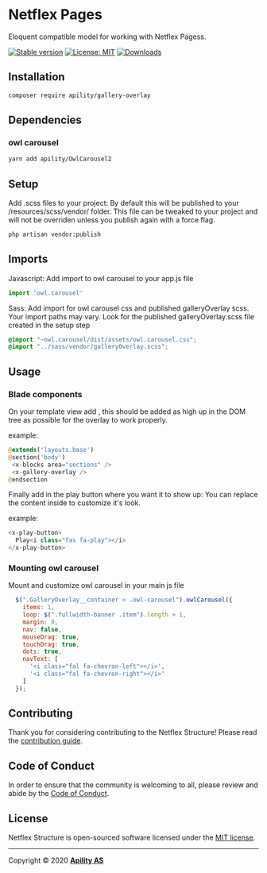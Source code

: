 # Netflex Pages

Eloquent compatible model for working with Netflex Pagess.

<a href="https://packagist.org/packages/apility/gallery-overlay"><img src="https://img.shields.io/packagist/v/apility/gallery-overlay?label=stable" alt="Stable version"></a>
<a href="https://opensource.org/licenses/MIT"><img src="https://img.shields.io/github/license/netflex-sdk/pages.svg" alt="License: MIT"></a>
<a href="https://packagist.org/packages/apility/gallery-overlay/stats"><img src="https://img.shields.io/packagist/dm/apility/gallery-overlay" alt="Downloads"></a>

## Installation

```bash
composer require apility/gallery-overlay
```

## Dependencies

### owl carousel

```bash
yarn add apility/OwlCarousel2
```

## Setup

Add .scss files to your project:
By default this will be published to your /resources/scss/vendor/ folder.
This file can be tweaked to your project and will not be overriden unless you publish again with a force flag.

```bash
php artisan vendor:publish
```

## Imports

Javascript:
Add import to owl carousel to your app.js file

```javascript
import 'owl.carousel'
```

Sass:
Add import for owl carousel css and published galleryOverlay scss.
Your import paths may vary. Look for the published galleryOverlay.scss file created in the setup step
```scss
@import "~owl.carousel/dist/assets/owl.carousel.css";
@import "../sass/vendor/galleryOverlay.scss";
```

## Usage

### Blade components

On your template view add <x-gallery-overlay />, this should be added as high up in the DOM tree as possible for the overlay to work properly.

example:
```php
@extends('layouts.base')
@section('body')
 <x-blocks area="sections" />
 <x-gallery-overlay />
@endsection
```

Finally add in the play button where you want it to show up:
You can replace the content inside to customize it's look.

example:
```php
<x-play-button>
  Play<i class="fas fa-play"></i>
</x-play-button>
```

### Mounting owl carousel

Mount and customize owl carousel in your main js file

```javascript
  $(".GalleryOverlay__container > .owl-carousel").owlCarousel({
    items: 1,
    loop: $(".fullwidth-banner .item").length > 1,
    margin: 0,
    nav: false,
    mouseDrag: true,
    touchDrag: true,
    dots: true,
    navText: [
      '<i class="fal fa-chevron-left"></i>',
      '<i class="fal fa-chevron-right"></i>'
    ]
  });
```

## Contributing

Thank you for considering contributing to the Netflex Structure! Please read the [contribution guide](CONTRIBUTING.md).

## Code of Conduct

In order to ensure that the community is welcoming to all, please review and abide by the [Code of Conduct](CODE_OF_CONDUCT.md).

## License

Netflex Structure is open-sourced software licensed under the [MIT license](LICENSE.md).

<hr>

Copyright &copy; 2020 **[Apility AS](https://apility.no)**
